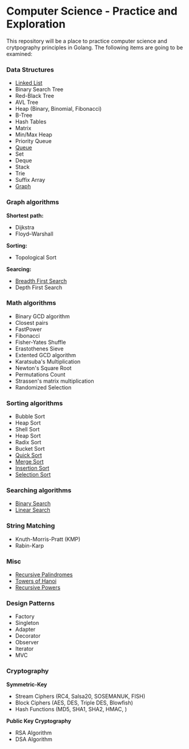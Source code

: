 # Computer Science - Practice and Exploration

This repository will be a place to practice computer science and crytpography
principles in Golang. The following items are going to be examined:

### Data Structures

* [Linked List](https://github.com/dansackett/computer-science/blob/master/data-structures/linked-list)
* Binary Search Tree
* Red-Black Tree
* AVL Tree
* Heap (Binary, Binomial, Fibonacci)
* B-Tree
* Hash Tables
* Matrix
* Min/Max Heap
* Priority Queue
* [Queue](https://github.com/dansackett/computer-science/blob/master/data-structures/queue)
* Set
* Deque
* Stack
* Trie
* Suffix Array
* [Graph](https://github.com/dansackett/computer-science/blob/master/data-structures/graph)

### Graph algorithms

**Shortest path:**
* Dijkstra
* Floyd–Warshall

**Sorting:**
* Topological Sort

**Searcing:**
* [Breadth First Search](https://github.com/dansackett/computer-science/blob/master/algorithms/graph/search)
* Depth First Search

### Math algorithms

* Binary GCD algorithm
* Closest pairs
* FastPower
* Fibonacci
* Fisher-Yates Shuffle
* Erastothenes Sieve
* Extented GCD algorithm
* Karatsuba's Multiplication
* Newton's Square Root
* Permutations Count
* Strassen's matrix multiplication
* Randomized Selection

### Sorting algorithms

* Bubble Sort
* Heap Sort
* Shell Sort
* Heap Sort
* Radix Sort
* Bucket Sort
* [Quick Sort](https://github.com/dansackett/computer-science/blob/master/algorithms/sorting/quick)
* [Merge Sort](https://github.com/dansackett/computer-science/blob/master/algorithms/sorting/merge)
* [Insertion Sort](https://github.com/dansackett/computer-science/blob/master/algorithms/sorting/insertion)
* [Selection Sort](https://github.com/dansackett/computer-science/blob/master/algorithms/sorting/selection)

### Searching algorithms

* [Binary Search](https://github.com/dansackett/computer-science/blob/master/algorithms/searching/binary)
* [Linear Search](https://github.com/dansackett/computer-science/blob/master/algorithms/searching/binary)

### String Matching

* Knuth-Morris-Pratt (KMP)
* Rabin-Karp

### Misc

* [Recursive Palindromes](https://github.com/dansackett/computer-science/blob/master/algorithms/recursion/palindromes.go)
* [Towers of Hanoi](https://github.com/dansackett/computer-science/blob/master/algorithms/recursion/towers_of_hanoi.go)
* [Recursive Powers](https://github.com/dansackett/computer-science/blob/master/algorithms/recursion/powers.go)

### Design Patterns

* Factory
* Singleton
* Adapter
* Decorator
* Observer
* Iterator
* MVC

### Cryptography

**Symmetric-Key**
* Stream Ciphers (RC4, Salsa20, SOSEMANUK, FISH)
* Block Ciphers (AES, DES, Triple DES, Blowfish)
* Hash Functions (MD5, SHA1, SHA2, HMAC, )

**Public Key Cryptography**
* RSA Algorithm
* DSA Algorithm
